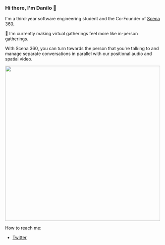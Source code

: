 ### Hi there, I'm Danilo 👋

I'm a third-year software engineering student and the Co-Founder of [Scena 360](https://links.scena360.com/ZIm0cg). 

🚀 I'm currently making virtual gatherings feel more like in-person gatherings.

With Scena 360, you can turn towards the person that you're talking to and manage separate conversations in parallel with our positional audio and spatial video.

<img src="https://storage.googleapis.com/scena-cdn-assets/landing-images/scena-og-image-2.png" width="500" />

How to reach me: 
- [Twitter](https://twitter.com/djoksimo)


